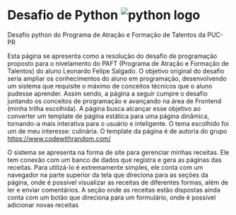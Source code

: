 # Desafio de Python  <img src="https://skillicons.dev/icons?i=py" alt="python logo">
Desafio python do Programa de Atração e Formação de Talentos da PUC-PR

Esta página se apresenta como a resolução do desafio de programação proposto 
para o nivelamento do PAFT (Programa de Atração e Formação de Talentos) do aluno 
Leonardo Felipe Salgado. O objetivo original do desafio seria ampliar os conhecimentos
do aluno em programação, desenvolvendo um sistema que requisite o máximo de conceitos
técnicos que o aluno pudesse aprender. Assim sendo, a página a seguir cumpre o desafio 
juntando os conceitos de programação e avançando na área de Frontend (minha trilha escolhida).
A página busca alcançar esse objetivo ao converter um template de página estática para uma
página dinâmica, tornando-a mais interativa para o usuário e inteligente. O tema escolhido 
foi um de meu interesse: culinária. O template da página é de autoria do grupo <a href="https://www.codewithrandom.com/">https://www.codewithrandom.com/</a>

O sistema se apresenta na forma de site para gerenciar minhas receitas. Ele tem conexão com um banco de dados que registra e gera as páginas das receitas. Para utilizá-lo é extremamente simples, ele conta com um navegador na parte superior da tela que direciona para as seções da página, onde é possível visualizar as receitas de diferentes formas, além de ler e enviar comentários. A seção onde as receitas estão dispostas ainda conta com um botão que direciona para um formulário, onde é possível adicionar novas receitas
